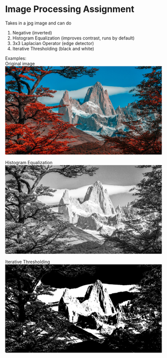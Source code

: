 # Image Processing Assignment
Takes in a jpg image and can do
1. Negative  (inverted)
2. Histogram Equalization (improves contrast, runs by default)
3. 3x3 Laplacian Operator (edge detector)
4. Iterative Thresholding (black and white)

Examples:  
Original image  
![original image](mount%20fitz%20roy.jpg)

Histogram Equalization  
![histogram equalization](histogram%20equalized.jpg)

Iterative Thresholding  
![iterative thresholding](iterative%20thresholded%20image.jpg)
